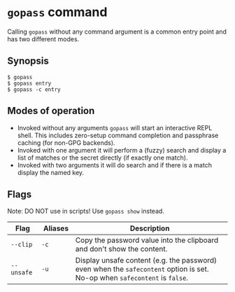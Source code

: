 # `gopass` command

Calling `gopass` without any command argument is a common entry point and
has two different modes.

## Synopsis

```
$ gopass
$ gopass entry
$ gopass -c entry
```

## Modes of operation

* Invoked without any arguments `gopass` will start an interactive REPL shell. This includes zero-setup command completion and passphrase caching (for non-GPG backends).
* Invoked with one argument it will perform a (fuzzy) search and display a list of matches or the secret directly (if exactly one match).
* Invoked with two arguments it will do search and if there is a match display the named key.

## Flags

Note: DO NOT use in scripts! Use `gopass show` instead.

Flag | Aliases | Description
---- | ------- | -----------
`--clip` | `-c` | Copy the password value into the clipboard and don't show the content.
`--unsafe` | `-u` | Display unsafe content (e.g. the password) even when the `safecontent` option is set. No-op when `safecontent` is `false`.

